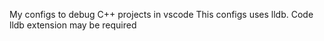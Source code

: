 My configs to debug C++ projects in vscode
This configs uses lldb. Code lldb extension may be required
